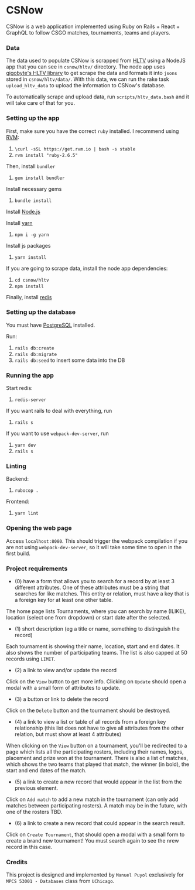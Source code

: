 # CSNow

CSNow is a web application implemented using Ruby on Rails + React + GraphQL to follow CSGO matches, tournaments, teams and players.

### Data

The data used to populate CSNow is scrapped from [HLTV](https://hltv.org) using a NodeJS app that you can see in `csnow/hltv/` directory.
The node app uses [gigobyte's HLTV library](https://github.com/gigobyte/HLTV) to get scrape the data and formats it into `jsons` stored in `csnow/hltv/data/`. With this data, we can run the rake task `upload_hltv_data` to upload the information to CSNow's database.

To automatically scrape and upload data, run `scripts/hltv_data.bash` and it will take care of that for you.

### Setting up the app

First, make sure you have the correct `ruby` installed. I recommend using [RVM](https://rvm.io):

1. `\curl -sSL https://get.rvm.io | bash -s stable`
2. `rvm install "ruby-2.6.5"`

Then, install `bundler`

1. `gem install bundler`

Install necessary gems

1. `bundle install`

Install [Node.js](https://nodejs.org/en/)

Install [yarn](https://yarnpkg.com/lang/en/)

1. `npm i -g yarn`

Install js packages

1. `yarn install`

If you are going to scrape data, install the node app dependencies:

1. `cd csnow/hltv`
2. `npm install`

Finally, install [redis](https://redis.io)

### Setting up the database

You must have [PostgreSQL](https://www.postgresql.org) installed.

Run:

1. `rails db:create`
2. `rails db:migrate`
3. `rails db:seed` to insert some data into the DB

### Running the app

Start redis:

1. `redis-server`

If you want rails to deal with everything, run

1. `rails s`

If you want to use `webpack-dev-server`, run

1. `yarn dev`
2. `rails s`

### Linting

Backend:

1. `rubocop .`

Frontend:

1. `yarn lint`

### Opening the web page

Access `localhost:8080`. This should trigger the webpack compilation if you are not using `webpack-dev-server`, so it will take some time to open in the first build.

### Project requirements

- (0) have a form that allows you to search for a record by at least 3 different attributes. One of these attributes must be a string that searches for like matches. This entity or relation, must have a key that is a foreign key for at least one other table.

The home page lists Tournaments, where you can search by name (ILIKE), location (select one from dropdown) or start date after the selected.

- (1) short description (eg a title or name, something to distinguish the record)

Each tournament is showing their name, location, start and end dates. It also shows the number of participating teams. The list is also capped at 50 records using `LIMIT`.

- (2) a link to view and/or update the record

Click on the `View` button to get more info. Clicking on `Update` should open a modal with a small form of attributes to update.

- (3) a button or link to delete the record

Click on the `Delete` button and the tournament should be destroyed.

- (4) a link to view a list or table of all records from a foreign key relationship (this list does not have to give all attributes from the other relation, but must show at least 4 attributes)

When clicking on the `View` button on a tournament, you'll be redirected to a page which lists all the participating rosters, including their names, logos, placement and prize won at the tournament.
There is also a list of matches, which shows the two teams that played that match, the winner (in bold), the start and end dates of the match.

- (5) a link to create a new record that would appear in the list from the previous element.

Click on `Add match` to add a new match in the tournament (can only add matches between participating rosters). A match may be in the future, with one of the rosters TBD.

- (6) a link to create a new record that could appear in the search result.

Click on `Create Tournament`, that should open a modal with a small form to create a brand new tournament!
You must search again to see the nrew record in this case.

### Credits

This project is designed and implemented by `Manuel Puyol` exclusively for `MPCS 53001 - Databases` class from `UChicago`.
